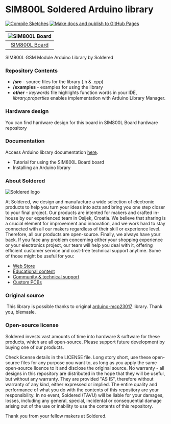 # SIM800L Soldered Arduino library 

[![Compile Sketches](http://github-actions.40ants.com/e-radionicacom/Soldered-SIM800L-GSM-Module-Arduino-Library/matrix.svg?branch=dev&only=Compile%20Sketches)](https://github.com/e-radionicacom/Soldered-SIM800L-GSM-Module-Arduino-Library/actions/workflows/compile_test.yml)
[![Make docs and publish to GitHub Pages](https://github.com/e-radionicacom/Soldered-SIM800L-GSM-Module-Arduino-Library/actions/workflows/make_docs.yml/badge.svg?branch=dev)](https://github.com/e-radionicacom/Soldered-SIM800L-GSM-Module-Arduino-Library/actions/workflows/make_docs.yml)

| ![SIM800L Board](https://upload.wikimedia.org/wikipedia/commons/8/8f/Example_image.svg) |
| :-------------------------------------------------------------------------------------: |
| [SIM800L Board](https://www.solde.red/333071)                                           |

SIM800L GSM Module Arduino Library by Soldered

### Repository Contents
- **/src** - source files for the library (.h & .cpp)
- **/examples** - examples for using the library
- ***other*** - *keywords* file highlights function words in your IDE, *library.properties* enables implementation with Arduino Library Manager.

### Hardware design
You can find hardware design for this board in SIM800L Board hardware repository

### Documentation

Access Arduino library documentation [here](https://e-radionicacom.github.io/Soldered-SIM800L-GSM-Module-Arduino-Library/).

- Tutorial for using the SIM800L Board board
- Installing an Arduino library

### About Soldered
![Soldered logo](https://raw.githubusercontent.com/e-radionicacom/Soldered-SIM800L-GSM-Module-Arduino-Library/dev/extras/Logo%20horizontal-2.svg)

At Soldered, we design and manufacture a wide selection of electronic products to help you turn your ideas into acts and bring you one step closer to your final project. Our products are intented for makers and crafted in-house by our experienced team in Osijek, Croatia. We believe that sharing is a crucial element for improvement and innovation, and we work hard to stay connected with all our makers regardless of their skill or experience level. Therefore, all our products are open-source. Finally, we always have your back. If you face any problem concerning either your shopping experience or your electronics project, our team will help you deal with it, offering efficient customer service and cost-free technical support anytime. Some of those might be useful for you:

- [Web Store](https://www.soldered.com)
- [Educational content](https://learn.soldered.com)
- [Community & technical support](https://community.soldered.com)
- [Custom PCBs](https://pcb.soldered.com)


### Original source
​
This library is possible thanks to original [arduino-mcp23017](https://github.com/blemasle/arduino-mcp23017) library. Thank you, blemasle. 


### Open-source license
Soldered invests vast amounts of time into hardware & software for these products, which are all open-source. Please support future development by buying one of our products. 

Check license details in the LICENSE file. Long story short, use these open-source files for any purpose you want to, as long as you apply the same open-source licence to it and disclose the original source. No warranty - all designs in this repository are distributed in the hope that they will be useful, but without any warranty. They are provided "AS IS", therefore without warranty of any kind, either expressed or implied. The entire quality and performance of what you do with the contents of this repository are your responsibility. In no event, Soldered (TAVU) will be liable for your damages, losses, including any general, special, incidental or consequential damage arising out of the use or inability to use the contents of this repository. 

Thank you from your fellow makers at Soldered.

